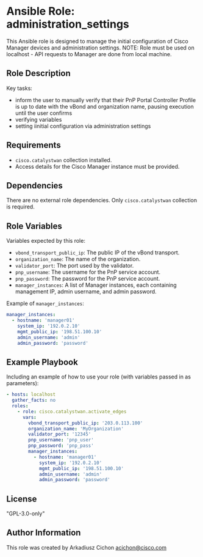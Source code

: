 # Ansible Role: administration_settings

This Ansible role is designed to manage the initial configuration of Cisco Manager devices and administration settings.
NOTE: Role must be used on localhost - API requests to Manager are done from local machine.

## Role Description

Key tasks:

- inform the user to manually verify that their PnP Portal Controller Profile is up to date with the vBond and organization name, pausing execution until the user confirms
- verifying variables
- setting iinitial configuration via administration settings

## Requirements

- `cisco.catalystwan` collection installed.
- Access details for the Cisco Manager instance must be provided.

## Dependencies

There are no external role dependencies. Only `cisco.catalystwan` collection is required.

## Role Variables

Variables expected by this role:

- `vbond_transport_public_ip`: The public IP of the vBond transport.
- `organization_name`: The name of the organization.
- `validator_port`: The port used by the validator.
- `pnp_username`: The username for the PnP service account.
- `pnp_password`: The password for the PnP service account.
- `manager_instances`: A list of Manager instances, each containing management IP, admin username, and admin password.

Example of `manager_instances`:

```yaml
manager_instances:
  - hostname: 'manager01'
    system_ip: '192.0.2.10'
    mgmt_public_ip: '198.51.100.10'
    admin_username: 'admin'
    admin_password: 'password'
```

## Example Playbook

Including an example of how to use your role (with variables passed in as parameters):

```yaml
- hosts: localhost
  gather_facts: no
  roles:
    - role: cisco.catalystwan.activate_edges
      vars:
        vbond_transport_public_ip: '203.0.113.100'
        organization_name: 'MyOrganization'
        validator_port: '12345'
        pnp_username: 'pnp_user'
        pnp_password: 'pnp_pass'
        manager_instances:
          - hostname: 'manager01'
            system_ip: '192.0.2.10'
            mgmt_public_ip: '198.51.100.10'
            admin_username: 'admin'
            admin_password: 'password'
```

## License

"GPL-3.0-only"

## Author Information

This role was created by Arkadiusz Cichon <acichon@cisco.com>
